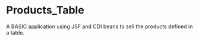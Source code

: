 # Products_Table
A BASIC application using JSF and CDI beans to sell the products defined in a table.
